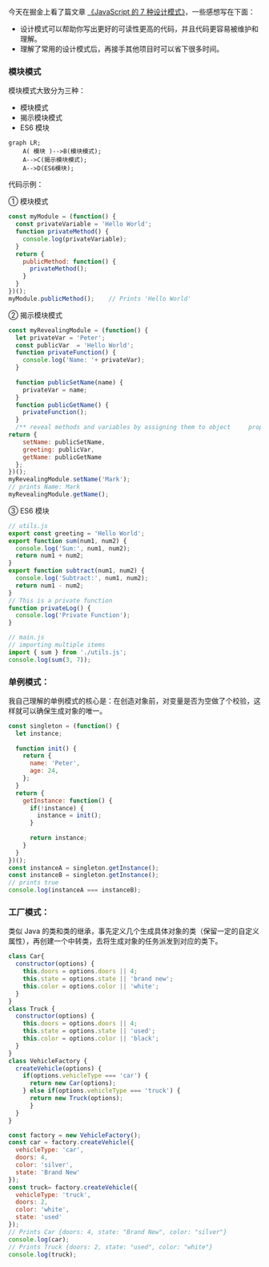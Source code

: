今天在掘金上看了篇文章 [《JavaScript 的 7 种设计模式》](https://juejin.cn/post/6930386249605709832?utm_source=gold_browser_extension)，一些感想写在下面：

- 设计模式可以帮助你写出更好的可读性更高的代码，并且代码更容易被维护和理解。
- 理解了常用的设计模式后，再接手其他项目时可以省下很多时间。

### 模块模式

模块模式大致分为三种：

- 模块模式
- 揭示模块模式
- ES6 模块

```mermaid
graph LR;
    A( 模块 )-->B(模块模式);
    A-->C(揭示模块模式); 
    A-->D(ES6模块);
```

代码示例：

① 模块模式

```js
const myModule = (function() {  
  const privateVariable = 'Hello World';  
  function privateMethod() {
    console.log(privateVariable);
  }
  return {
    publicMethod: function() {
      privateMethod();
    }
  }
})();
myModule.publicMethod();	// Prints 'Hello World'
```

② 揭示模块模式

```js
const myRevealingModule = (function() {  
  let privateVar = 'Peter';
  const publicVar  = 'Hello World';
  function privateFunction() {
    console.log('Name: '+ privateVar);
  }
  
  function publicSetName(name) {
    privateVar = name;
  }
  function publicGetName() {
    privateFunction();
  }
  /** reveal methods and variables by assigning them to object     properties */
return {
    setName: publicSetName,
    greeting: publicVar,
    getName: publicGetName
  };
})();
myRevealingModule.setName('Mark');
// prints Name: Mark
myRevealingModule.getName();
```

③ ES6 模块

```js
// utils.js
export const greeting = 'Hello World';
export function sum(num1, num2) {
  console.log('Sum:', num1, num2);
  return num1 + num2;
}
export function subtract(num1, num2) {
  console.log('Subtract:', num1, num2);
  return num1 - num2;
}
// This is a private function
function privateLog() {
  console.log('Private Function');
}

// main.js
// importing multiple items
import { sum } from './utils.js';
console.log(sum(3, 7));
```

### 单例模式：

我自己理解的单例模式的核心是：在创造对象前，对变量是否为空做了个校验，这样就可以确保生成对象的唯一。

```js
const singleton = (function() {
  let instance;
  
  function init() {
    return {
      name: 'Peter',
      age: 24,
    };
  }
  return {
    getInstance: function() {
      if(!instance) {
        instance = init();
      }
      
      return instance;
    }
  }
})();
const instanceA = singleton.getInstance();
const instanceB = singleton.getInstance();
// prints true
console.log(instanceA === instanceB);
```

### 工厂模式：

类似 Java 的类和类的继承，事先定义几个生成具体对象的类（保留一定的自定义属性），再创建一个中转类，去将生成对象的任务派发到对应的类下。

```js
class Car{
  constructor(options) {
    this.doors = options.doors || 4;
    this.state = options.state || 'brand new';
    this.color = options.color || 'white';
  }
}
class Truck {
  constructor(options) {
    this.doors = options.doors || 4;
    this.state = options.state || 'used';
    this.color = options.color || 'black';
  }
}
class VehicleFactory {
  createVehicle(options) {
    if(options.vehicleType === 'car') {
      return new Car(options);
    } else if(options.vehicleType === 'truck') {
      return new Truck(options);
      }
  }
}

const factory = new VehicleFactory();
const car = factory.createVehicle({
  vehicleType: 'car',
  doors: 4,
  color: 'silver',
  state: 'Brand New'
});
const truck= factory.createVehicle({
  vehicleType: 'truck',
  doors: 2,
  color: 'white',
  state: 'used'
});
// Prints Car {doors: 4, state: "Brand New", color: "silver"}
console.log(car);
// Prints Truck {doors: 2, state: "used", color: "white"}
console.log(truck);
```

